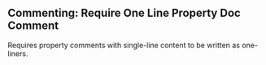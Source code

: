 ## Commenting: Require One Line Property Doc Comment

Requires property comments with single-line content to be written as one-liners.
